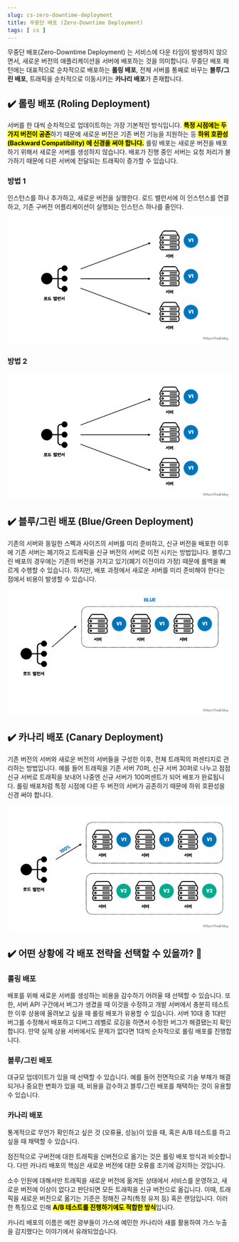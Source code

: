 ```yaml
---
slug: cs-zero-downtime-deployment
title: 무중단 배포 (Zero-Downtime Deployment)
tags: [ cs ]
---
```


무중단 배포(Zero-Downtime Deployment) 는 서비스에 다운 타임이 발생하지 않으면서, 새로운 버전의 애플리케이션을 서버에 배포하는 것을 의미합니다. 무중단 배포 패턴에는 대표적으로 순차적으로 배포하는 **롤링 배포**, 전체 서버를 통째로 바꾸는 **블루/그린 배포**, 트래픽을 순차적으로 이동시키는 **카나리 배포**가 존재합니다.

## ✔️ 롤링 배포 (Roling Deployment)
서버를 한 대씩 순차적으로 업데이트하는 가장 기본적인 방식입니다. <mark>**특정 시점에는 두 가지 버전이 공존**</mark>하기 때문에 새로운 버전은 기존 버전 기능을 지원하는 등 <mark>**하위 호환성(Backward Compatibility) 에 신경을 써야 합니다.**</mark> 롤링 배포는 새로운 버전을 배포하기 위해서 새로운 서버를 생성하지 않습니다. 배포가 진행 중인 서버는 요청 처리가 불가하기 때문에 다른 서버에 전달되는 트래픽이 증가할 수 있습니다.

### 방법 1
인스턴스를 하나 추가하고, 새로운 버전을 실행한다. 로드 밸런서에 이 인스턴스를 연결하고, 기존 구버전 어플리케이션이 실행되는 인스턴스 하나를 줄인다.

![Rolling Deployment 1](img/rolling-deployment-1.gif)

### 방법 2
![Rolling Deployment 2](img/rolling-deployment-2.gif)

## ✔️ 블루/그린 배포 (Blue/Green Deployment)
기존의 서버와 동일한 스펙과 사이즈의 서버를 미리 준비하고, 신규 버전을 배포한 이후에 기존 서버는 폐기하고 트래픽을 신규 버전의 서버로 이전 시키는 방법입니다. 블루/그린 배포의 경우에는 기존의 버전을 가지고 있기(폐기 이전이라 가정) 때문에 롤백을 빠르게 수행할 수 있습니다. 하지만, 배포 과정에서 새로운 서버를 미리 준비해야 한다는 점에서 비용이 발생할 수 있습니다.

![Blue Green Deployment](img/blue-green-deployment.gif)

## ✔️ 카나리 배포 (Canary Deployment)
기존 버전의 서버와 새로운 버전의 서버들을 구성한 이후, 전체 트래픽의 퍼센티지로 관리하는 방법입니다. 예를 들어 트래픽을 기존 서버 70퍼, 신규 서버 30퍼로 나누고 점점 신규 서버로 트래픽을 보내어 나중엔 신규 서버가 100퍼센트가 되어 배포가 완료됩니다. 롤링 배포처럼 특정 시점에 다른 두 버전의 서버가 공존하기 때문에 하위 호환성을 신경 써야 합니다.

![Canary Deployment](img/canary-deployment.gif)

## ✔️ 어떤 상황에 각 배포 전략을 선택할 수 있을까? 🤔
### 롤링 배포
배포를 위해 새로운 서버를 생성하는 비용을 감수하기 어려울 때 선택할 수 있습니다. 또한, 서버 API 구간에서 버그가 생겼을 때 이것을 수정하고 개발 서버에서 충분히 테스트한 이후 상용에 올려보고 싶을 때 롤링 배포가 유용할 수 있습니다. 서버 10대 중 1대만 버그를 수정해서 배포하고 디버그 레벨로 로깅을 하면서 수정한 버그가 해결됐는지 확인합니다. 만약 실제 상용 서버에서도 문제가 없다면 1대씩 순차적으로 롤링 배포를 진행합니다.

### 블루/그린 배포
대규모 업데이트가 있을 때 선택할 수 있습니다. 예를 들어 전면적으로 기술 부채가 해결되거나 중요한 변화가 있을 때, 비용을 감수하고 블루/그린 배포를 채택하는 것이 유용할 수 있습니다.

### 카나리 배포
통계적으로 무언가 확인하고 싶은 것 (오류율, 성능)이 있을 때, 혹은 A/B 테스트를 하고 싶을 때 채택할 수 있습니다.
  
점진적으로 구버전에 대한 트래픽을 신버전으로 옮기는 것은 롤링 배포 방식과 비슷합니다. 다만 카나리 배포의 핵심은 새로운 버전에 대한 오류를 조기에 감지하는 것입니다.

소수 인원에 대해서만 트래픽을 새로운 버전에 옮겨둔 상태에서 서비스를 운영하고, 새로운 버전에 이상이 없다고 판단되면 모든 트래픽을 신규 버전으로 옮깁니다. 이때, 트래픽을 새로운 버전으로 옮기는 기준은 정해진 규칙(특정 유저 등) 혹은 랜덤입니다.
이러한 특징으로 인해 <mark>**A/B 테스트를 진행하기에도 적합한 방식**</mark>입니다.

카나리 배포의 이름은 예전 광부들이 가스에 예민한 카나리아 새를 활용하여 가스 누출을 감지했다는 이야기에서 유래되었습니다.